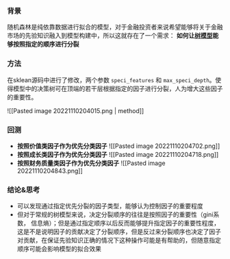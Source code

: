 ### 背景
随机森林是纯依靠数据进行拟合的模型，对于金融投资者来说希望能够将关于金融市场的先验知识融入到模型构建中，所以这就存在了一个需求：
**如何让[树模型](GBDT)能够按照指定的顺序进行分裂**

### 方法
在sklean源码中进行了修改，两个参数 `speci_features` 和 `max_speci_depth`。使得模型中的决策树可在顶端的若干层根据指定的因子进行分裂，人为增大这些因子 的重要性。

![[Pasted image 20221110204015.png | method]]

### 回测
- **按照价值类因子作为优先分类因子**
![[Pasted image 20221110204702.png]]
- **按照成长类因子作为优先分类因子**
![[Pasted image 20221110204718.png]]
- **按照财务质量类因子作为优先分类因子**
![[Pasted image 20221110204843.png]]

### 结论&思考
- 可以发现通过指定优先分裂的因子类型，能够认为控制因子的重要程度
- 但对于常规的树模型来说，决定分裂顺序的往往是按照因子的重要性（gini系数， 信息熵）；但是通过指定顺序以后反而能够提升指定因子的重要性程度，这是不是说明因子的贡献决定了分裂顺序，但是反过来分裂顺序也决定了因子对贡献，在保证先验知识正确的情况下这种操作可能是有帮助的，但随意指定顺序可能会影响模型的拟合效果
